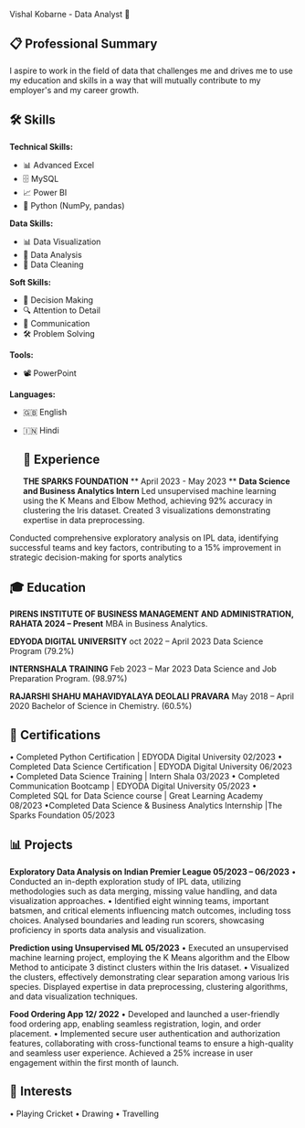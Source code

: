 Vishal Kobarne - Data Analyst 🌟

## 📋 Professional Summary
I aspire to work in the field of data that challenges me and drives me to use my education and skills in a way that
will mutually contribute to my employer's and my career growth.

## 🛠️ Skills
**Technical Skills:**
- 📊 Advanced Excel
- 🗄️ MySQL
- 📈 Power BI
- 🐍 Python (NumPy, pandas)

**Data Skills:**
- 📊 Data Visualization
- 🧮 Data Analysis
- 🧹 Data Cleaning

**Soft Skills:**
- 🧠 Decision Making
- 🔍 Attention to Detail
- 💬 Communication
- 🛠️ Problem Solving

**Tools:**
- 📽️ PowerPoint

**Languages:**
- 🇬🇧 English
- 🇮🇳 Hindi

  ## 💼 Experience
  **THE SPARKS FOUNDATION**
 ** April 2023  - May 2023 **
  **Data Science and Business Analytics Intern**
Led unsupervised machine learning using the K Means and Elbow Method, achieving 92% accuracy in clustering the Iris
dataset. Created 3 visualizations demonstrating expertise in data preprocessing.

Conducted comprehensive exploratory analysis on IPL data, identifying successful teams and key factors,
contributing to a 15% improvement in strategic decision-making for sports analytics

## 🎓 Education
**PIRENS INSTITUTE OF BUSINESS MANAGEMENT AND ADMINISTRATION, RAHATA 2024 – Present**
MBA in Business Analytics.

**EDYODA DIGITAL UNIVERSITY**
oct 2022 – April 2023
Data Science Program (79.2%)

**INTERNSHALA TRAINING**
Feb 2023 – Mar 2023
Data Science and Job Preparation Program. (98.97%)

**RAJARSHI SHAHU MAHAVIDYALAYA DEOLALI PRAVARA**
May 2018 – April 2020
Bachelor of Science in Chemistry. (60.5%)

## 📜 Certifications
• Completed Python Certification | EDYODA Digital University 02/2023
• Completed Data Science Certification | EDYODA Digital University 06/2023
• Completed Data Science Training | Intern Shala 03/2023
• Completed Communication Bootcamp | EDYODA Digital University 05/2023
• Completed SQL for Data Science course | Great Learning Academy 08/2023
•Completed Data Science & Business Analytics Internship |The Sparks Foundation 05/2023

## 📊 Projects
**Exploratory Data Analysis on Indian Premier League 05/2023 – 06/2023**
• Conducted an in-depth exploration study of IPL data, utilizing methodologies such as data merging, missing value
handling, and data visualization approaches.
• Identified eight winning teams, important batsmen, and critical elements influencing match outcomes, including
toss choices. Analysed boundaries and leading run scorers, showcasing proficiency in sports data analysis and
visualization.

**Prediction using Unsupervised ML 05/2023**
• Executed an unsupervised machine learning project, employing the K Means algorithm and the Elbow Method to
anticipate 3 distinct clusters within the Iris dataset.
• Visualized the clusters, effectively demonstrating clear separation among various Iris species. Displayed expertise
in data preprocessing, clustering algorithms, and data visualization techniques.

**Food Ordering App 12/ 2022**
• Developed and launched a user-friendly food ordering app, enabling seamless registration, login, and order
placement.
• Implemented secure user authentication and authorization features, collaborating with cross-functional teams to
ensure a high-quality and seamless user experience. Achieved a 25% increase in user engagement within the first
month of launch.

## 🌱 Interests
• Playing Cricket
• Drawing
• Travelling


